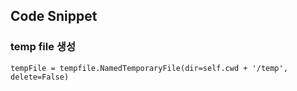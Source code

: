 ## Code Snippet

### temp file 생성
```
tempFile = tempfile.NamedTemporaryFile(dir=self.cwd + '/temp', delete=False)
```

